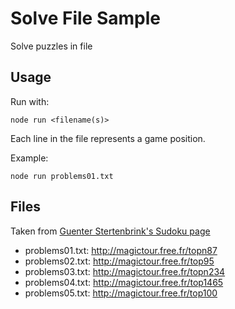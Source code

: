 # Solve File Sample

Solve puzzles in file

## Usage

Run with:
```
node run <filename(s)>
```
Each line in the file represents a game position.

Example:
```
node run problems01.txt
```

## Files
Taken from [Guenter Stertenbrink's Sudoku page](http://magictour.free.fr/sudoku.htm)

- problems01.txt: http://magictour.free.fr/topn87
- problems02.txt: http://magictour.free.fr/top95
- problems03.txt: http://magictour.free.fr/topn234
- problems04.txt: http://magictour.free.fr/top1465
- problems05.txt: http://magictour.free.fr/top100


